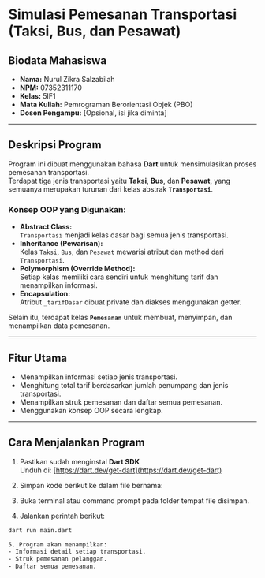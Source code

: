# Simulasi Pemesanan Transportasi (Taksi, Bus, dan Pesawat)

## Biodata Mahasiswa
- **Nama:** Nurul Zikra Salzabilah 
- **NPM:** 07352311170  
- **Kelas:** 5IF1
- **Mata Kuliah:** Pemrograman Berorientasi Objek (PBO)  
- **Dosen Pengampu:** [Opsional, isi jika diminta]

---

## Deskripsi Program
Program ini dibuat menggunakan bahasa **Dart** untuk mensimulasikan proses pemesanan transportasi.  
Terdapat tiga jenis transportasi yaitu **Taksi**, **Bus**, dan **Pesawat**, yang semuanya merupakan turunan dari kelas abstrak **`Transportasi`**.

### Konsep OOP yang Digunakan:
- **Abstract Class:**  
  `Transportasi` menjadi kelas dasar bagi semua jenis transportasi.
- **Inheritance (Pewarisan):**  
  Kelas `Taksi`, `Bus`, dan `Pesawat` mewarisi atribut dan method dari `Transportasi`.
- **Polymorphism (Override Method):**  
  Setiap kelas memiliki cara sendiri untuk menghitung tarif dan menampilkan informasi.
- **Encapsulation:**  
  Atribut `_tarifDasar` dibuat private dan diakses menggunakan getter.

Selain itu, terdapat kelas **`Pemesanan`** untuk membuat, menyimpan, dan menampilkan data pemesanan.

---

## Fitur Utama
- Menampilkan informasi setiap jenis transportasi.  
- Menghitung total tarif berdasarkan jumlah penumpang dan jenis transportasi.  
- Menampilkan struk pemesanan dan daftar semua pemesanan.  
- Menggunakan konsep OOP secara lengkap.

---

## Cara Menjalankan Program
1. Pastikan sudah menginstal **Dart SDK**  
   Unduh di: [https://dart.dev/get-dart](https://dart.dev/get-dart)

2. Simpan kode berikut ke dalam file bernama:

3. Buka terminal atau command prompt pada folder tempat file disimpan.

4. Jalankan perintah berikut:
```bash
dart run main.dart

5. Program akan menampilkan:
- Informasi detail setiap transportasi.
- Struk pemesanan pelanggan.
- Daftar semua pemesanan.
